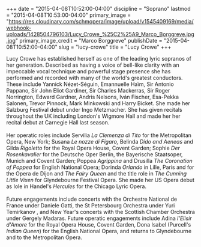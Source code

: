 +++
date = "2015-04-08T10:52:00-04:00"
discipline = "Soprano"
lastmod = "2015-04-08T10:53:00-04:00"
primary_image = "https://res.cloudinary.com/schmopera/image/upload/v1545409169/media/webhook-uploads/1428504796103/Lucy_Crowe_%25C2%25A9_Marco_Borggreve.jpg.jpg"
primary_image_credit = "Marco Borggreve"
publishDate = "2015-04-08T10:52:00-04:00"
slug = "lucy-crowe"
title = "Lucy Crowe"
+++

<p>
	Lucy Crowe has established herself as one of the leading lyric sopranos of her generation. Described as having a voice of bell-like clarity with an impeccable vocal technique and powerful stage presence she has performed and recorded with many of the world's greatest conductors. These include Yannick Nézet-Séguin, Emannuelle Haïm, Sir Antonio Pappano, Sir John Eliot Gardiner, Sir Charles Mackerras, Sir Roger Norrington, Edward Gardner, Andris Nelsons, Iván Fischer, Esa-Pekka Salonen, Trevor Pinnock, Mark Minkowski and Harry Bicket. She made her Salzburg Festival debut under Ingo Metzmacher. She has given recitals throughout the UK including London's Wigmore Hall and made her her recital debut at Carnegie Hall last season.<br>
	<br>
	Her operatic roles include Servilia <em>La Clemenza di Tito</em> for the Metropolitan Opera, New York; Susana <em>Le nozze di Figaro,</em> Belinda <em>Dido and Aeneas</em> and Gilda <em>Rigoletto</em> for the Royal Opera House, Covent Garden; Sophie <em>Der Rosenkavalier</em> for the Deutsche Oper Berlin, the Bayerische Staatsoper, Munich and Covent Garden; Poppea <em>Agrippina</em> and Drusilla <em>The Coronation of Poppea</em> for English National Opera; Dorinda <em>Orlando</em> in Lille, Paris and for the Opera de Dijon and <em>The Fairy Queen</em> and the title role in <em>The Cunning Little Vixen</em> for Glyndebourne Festival Opera. She made her US Opera debut as Iole in Handel's <em>Hercules</em> for the Chicago Lyric Opera.<br>
	<br>
	Future engagements include concerts with the Orchestre National de France under Daniele Gatti, the St Petersbourg Orchestra under Yuri Temirkanov , and New Year's concerts with the Scottish Chamber Orchestra under Gergely Madaras. Future operatic engagements include Adina <em>l'Elisir d'Amore</em> for the Royal Opera House, Covent Garden, Dona Isabel (Purcell's <em>Indian Queen</em>) for the English National Opera, and returns to Glyndebourne and to the Metropolitan Opera.
</p>
